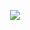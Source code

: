 <!-- logo -->
<p align="center">
  <img src="https://archives.bulbagarden.net/media/upload/4/4b/Pok%C3%A9dex_logo.png">
</p>
